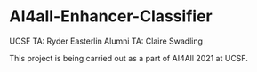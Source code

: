 # AI4all-Enhancer-Classifier
UCSF TA: Ryder Easterlin
Alumni TA: Claire Swadling

This project is being carried out as a part of AI4All 2021 at UCSF. 
